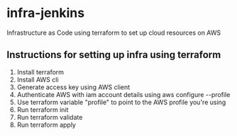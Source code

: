 # infra-jenkins
Infrastructure as Code using terraform to set up cloud resources on AWS

## Instructions for setting up infra using terraform
1. Install terraform 
2. Install AWS cli
3. Generate access key using AWS client
4. Authenticate AWS with iam account details using aws configure --profile
5. Use terraform variable "profile" to point to the AWS profile you're using
6. Run terraform init
7. Run terraform validate
8. Run terraform apply
